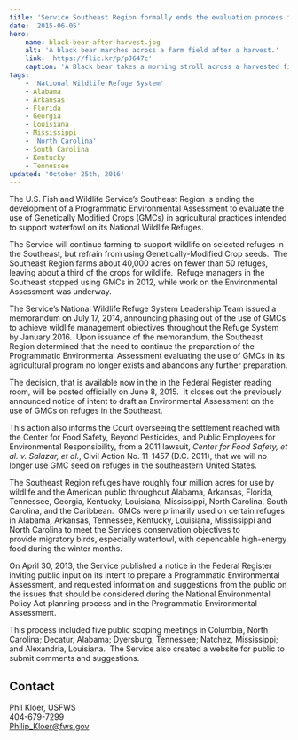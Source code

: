 ```yaml
---
title: 'Service Southeast Region formally ends the evaluation process for the possible use of genetically modified crops on national wildlife refuges'
date: '2015-06-05'
hero:
    name: black-bear-after-harvest.jpg
    alt: 'A black bear marches across a farm field after a harvest.'
    link: 'https://flic.kr/p/pJ647c'
    caption: 'A Black bear takes a morning stroll across a harvested field at Alligator River National Wildlife Refuge. Photo by Rock, USFWS.'
tags:
    - 'National Wildlife Refuge System'
    - Alabama
    - Arkansas
    - Florida
    - Georgia
    - Louisiana
    - Mississippi
    - 'North Carolina'
    - South Carolina
    - Kentucky
    - Tennessee
updated: 'October 25th, 2016'
---
```


The U.S. Fish and Wildlife Service’s Southeast Region is ending the development of a Programmatic Environmental Assessment to evaluate the use of Genetically Modified Crops (GMCs) in agricultural practices intended to support waterfowl on its National Wildlife Refuges.

The Service will continue farming to support wildlife on selected refuges in the Southeast, but refrain from using Genetically-Modified Crop seeds.  The Southeast Region farms about 40,000 acres on fewer than 50 refuges, leaving about a third of the crops for wildlife.  Refuge managers in the Southeast stopped using GMCs in 2012, while work on the Environmental Assessment was underway.

The Service’s National Wildlife Refuge System Leadership Team issued a memorandum on July 17, 2014, announcing phasing out of the use of GMCs to achieve wildlife management objectives throughout the Refuge System by January 2016.  Upon issuance of the memorandum, the Southeast Region determined that the need to continue the preparation of the Programmatic Environmental Assessment evaluating the use of GMCs in its agricultural program no longer exists and abandons any further preparation.

The decision, that is available now in the in the Federal Register reading room, will be posted officially on June 8, 2015.  It closes out the previously announced notice of intent to draft an Environmental Assessment on the use of GMCs on refuges in the Southeast. 

This action also informs the Court overseeing the settlement reached with the Center for Food Safety, Beyond Pesticides, and Public Employees for Environmental Responsibility, from a 2011 lawsuit, _Center for Food Safety, et al. v. Salazar, et al._, Civil Action No. 11-1457 (D.C. 2011), that we will no longer use GMC seed on refuges in the southeastern United States.

The Southeast Region refuges have roughly four million acres for use by wildlife and the American public throughout Alabama, Arkansas, Florida, Tennessee, Georgia, Kentucky, Louisiana, Mississippi, North Carolina, South Carolina, and the Caribbean.  GMCs were primarily used on certain refuges in Alabama, Arkansas, Tennessee, Kentucky, Louisiana, Mississippi and North Carolina to meet the Service’s conservation objectives to provide migratory birds, especially waterfowl, with dependable high-energy food during the winter months.

On April 30, 2013, the Service published a notice in the Federal Register inviting public input on its intent to prepare a Programmatic Environmental Assessment, and requested information and suggestions from the public on the issues that should be considered during the National Environmental Policy Act planning process and in the Programmatic Environmental Assessment. 

This process included five public scoping meetings in Columbia, North Carolina; Decatur, Alabama; Dyersburg, Tennessee; Natchez, Mississippi; and Alexandria, Louisiana.  The Service also created a website for public to submit comments and suggestions.

## Contact

Phil Kloer, USFWS  
404-679-7299  
[Philip_Kloer@fws.gov](mailto:Philip_Kloer@fws.gov)
